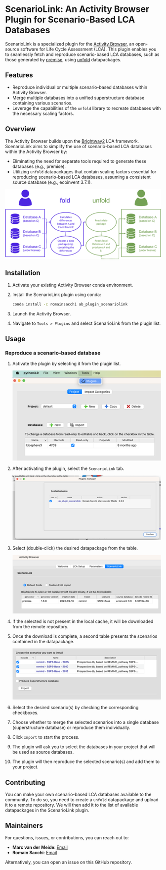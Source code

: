# ScenarioLink: An Activity Browser Plugin for Scenario-Based LCA Databases

ScenarioLink is a specialized plugin for the [Activity Browser](https://github.com/LCA-ActivityBrowser/activity-browser), an open-source software for Life Cycle Assessment (LCA). This plugin enables you to seamlessly fetch and reproduce scenario-based LCA databases, such as those generated by [premise](https://github.com/polca/premise), using [unfold](https://github.com/polca/unfold) datapackages.

## Features

- Reproduce individual or multiple scenario-based databases within Activity Browser.
- Merge multiple databases into a unified superstructure database containing various scenarios.
- Leverage the capabilities of the `unfold` library to recreate databases with the necessary scaling factors.

## Overview

The Activity Browser builds upon the [Brightway2](https://brightway.dev) LCA framework. ScenarioLink aims to simplify the use of scenario-based LCA databases within the Activity Browser by:

- Eliminating the need for separate tools required to generate these databases (e.g., premise).
- Utilizing `unfold` datapackages that contain scaling factors essential for reproducing scenario-based LCA databases, assuming a consistent source database (e.g., ecoinvent 3.7.1).

![Flow Diagram](assets/flow_diagram.png)

## Installation

1. Activate your existing Activity Browser conda environment.
2. Install the ScenarioLink plugin using conda:

    ```bash
    conda install -c romainsacchi ab_plugin_scenariolink
    ```

3. Launch the Activity Browser.
4. Navigate to `Tools > Plugins` and select ScenarioLink from the plugin list.

## Usage

### Reproduce a scenario-based database

1. Activate the plugin by selecting it from the plugin list.

    ![Plugin List](assets/plugin_list.png)

2. After activating the plugin, select the `ScenarioLink` tab.

    ![ScenarioLink Tab](assets/scenariolink_tab.png)

3. Select (double-click) the desired datapackage from the table.

    ![Datapackage Table](assets/datapackage_table.png)

4. If the selected is not present in the local cache, it will be downloaded from the remote repository.
5. Once the download is complete, a second table presents the scenarios contained in the datapackage.

    ![Scenario Table](assets/scenario_table.png)

6. Select the desired scenario(s) by checking the corresponding checkboxes.
7. Choose whether to merge the selected scenarios into a single database (superstructure database) or reproduce them individually.
8. Click `Import` to start the process.
9. The plugin will ask you to select the databases in your project that will be used as source databases.
10. The plugin will then reproduce the selected scenario(s) and add them to your project.

## Contributing

You can make your own scenario-based LCA databases available to the community.
To do so, you need to create a `unfold` datapackage and upload it to a remote repository.
We will then add it to the list of available datapackages in the ScenarioLink plugin.


## Maintainers

For questions, issues, or contributions, you can reach out to:

- **Marc van der Meide**: [Email](mailto:m.t.van.der.meide@cml.leidenuniv.nl)
- **Romain Sacchi**: [Email](mailto:romain.sacchi@psi.ch)

Alternatively, you can open an issue on this GitHub repository.
